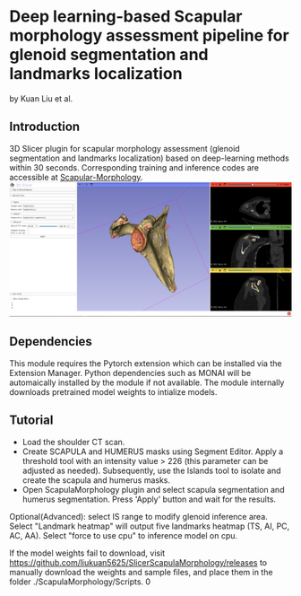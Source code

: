# Deep learning-based Scapular morphology assessment pipeline for glenoid segmentation and landmarks localization
 by Kuan Liu et al.

## Introduction
3D Slicer plugin for scapular morphology assessment (glenoid segmentation and landmarks localization) based on deep-learning methods within 30 seconds.
Corresponding training and inference codes are accessible at [Scapular-Morphology](https://github.com/liukuan5625/ScapulaMorphology).
![Overall Pipeline](./Screenshot01.png)


## Dependencies
This module requires the Pytorch extension which can be installed via the Extension Manager. 
Python dependencies such as MONAI will be automaically installed by the module if not available.
The module internally downloads pretrained model weights to intialize models.


## Tutorial
- Load the shoulder CT scan.
- Create SCAPULA and HUMERUS masks using Segment Editor. Apply a threshold tool with an intensity value > 226 (this parameter can be adjusted as needed). Subsequently, use the Islands tool to isolate and create the scapula and humerus masks.
- Open ScapulaMorphology plugin and select scapula segmentation and humerus segmentation. Press 'Apply' button and wait for the results.


Optional(Advanced): select IS range to modify glenoid inference area. 
Select "Landmark heatmap" will output five landmarks heatmap (TS, AI, PC, AC, AA).
Select "force to use cpu" to inference model on cpu.

If the model weights fail to download, visit https://github.com/liukuan5625/SlicerScapulaMorphology/releases to manually download the weights and sample files, and place them in the folder ./ScapulaMorphology/Scripts.
0
